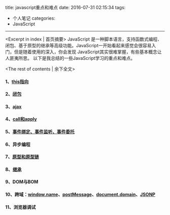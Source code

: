 title: javascript重点和难点
date: 2016-07-31 02:15:34
tags:
  - 个人笔记
categories:
  - JavaScript
---
<Excerpt in index | 首页摘要>
JavaScript 是一种脚本语言，支持函数式编程、闭包、基于原型的继承等高级功能。JavaScript一开始看起来感觉会很容易入门，但是随着使用的深入，你会发现 JavaScript其实很难掌握，有些基本概念让人匪夷所思。
以下是我总结的一些JavaScript学习的重点和难点。
<!-- more -->
<The rest of contents | 余下全文>
#### 1、[this指向](http://blog.xieliqun.com/2016/07/30/javscript-basics/)
#### 2、[闭包](http://blog.xieliqun.com/2016/08/07/javascript-closure/)
#### 3、[ajax](http://blog.xieliqun.com/2016/08/08/ajax/)
#### 4、[call和apply](http://blog.xieliqun.com/2016/08/10/call-apply-bind/)
#### 5、[事件绑定、事件监听、事件委托](http://blog.xieliqun.com/2016/08/12/event-delegate/)
#### 6、异步编程
#### 7、[原型和原型链](http://blog.xieliqun.com/2016/08/20/prototype/)
#### 8、[继承](http://blog.xieliqun.com/2016/03/24/JS%E7%BB%A7%E6%89%BF%E7%9A%84%E5%87%A0%E7%A7%8D%E6%96%B9%E6%96%B9%E6%B3%95/)
#### 9、DOM与BOM
#### 10、跨域：[window.name](http://blog.xieliqun.com/2016/08/25/windowName-cross-domain/)、[postMessage](http://blog.xieliqun.com/2016/08/25/postMessage-cross-domain/)、[document.domain](#)、[JSONP](#)
#### 11、浏览器调试
